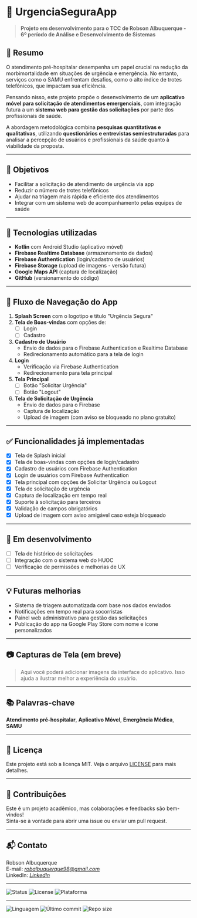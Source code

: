 # 🚨 UrgenciaSeguraApp

> **Projeto em desenvolvimento para o TCC de Robson Albuquerque - 6º período de Análise e Desenvolvimento de Sistemas**

## 🧠 Resumo

O atendimento pré-hospitalar desempenha um papel crucial na redução da morbimortalidade em situações de urgência e emergência. No entanto, serviços como o SAMU enfrentam desafios, como o alto índice de trotes telefônicos, que impactam sua eficiência.

Pensando nisso, este projeto propõe o desenvolvimento de um **aplicativo móvel para solicitação de atendimentos emergenciais**, com integração futura a um **sistema web para gestão das solicitações** por parte dos profissionais de saúde.

A abordagem metodológica combina **pesquisas quantitativas e qualitativas**, utilizando **questionários e entrevistas semiestruturadas** para analisar a percepção de usuários e profissionais da saúde quanto à viabilidade da proposta.

---

## 🎯 Objetivos

- Facilitar a solicitação de atendimento de urgência via app
- Reduzir o número de trotes telefônicos
- Ajudar na triagem mais rápida e eficiente dos atendimentos
- Integrar com um sistema web de acompanhamento pelas equipes de saúde

---

## 📱 Tecnologias utilizadas

- **Kotlin** com Android Studio (aplicativo móvel)
- **Firebase Realtime Database** (armazenamento de dados)
- **Firebase Authentication** (login/cadastro de usuários)
- **Firebase Storage** (upload de imagens - versão futura)
- **Google Maps API** (captura de localização)
- **GitHub** (versionamento do código)

---

## 🚀 Fluxo de Navegação do App

1. **Splash Screen** com o logotipo e título "Urgência Segura"
2. **Tela de Boas-vindas** com opções de:
   - [ ] Login
   - [ ] Cadastro
3. **Cadastro de Usuário**
   - Envio de dados para o Firebase Authentication e Realtime Database
   - Redirecionamento automático para a tela de login
4. **Login**
   - Verificação via Firebase Authentication
   - Redirecionamento para tela principal
5. **Tela Principal**
   - [ ] Botão "Solicitar Urgência"
   - [ ] Botão "Logout"
6. **Tela de Solicitação de Urgência**
   - Envio de dados para o Firebase
   - Captura de localização
   - Upload de imagem (com aviso se bloqueado no plano gratuito)

---

## ✅ Funcionalidades já implementadas

- [x] Tela de Splash inicial
- [x] Tela de boas-vindas com opções de login/cadastro
- [x] Cadastro de usuários com Firebase Authentication
- [x] Login de usuários com Firebase Authentication
- [x] Tela principal com opções de Solicitar Urgência ou Logout
- [x] Tela de solicitação de urgência
- [x] Captura de localização em tempo real
- [x] Suporte à solicitação para terceiros
- [x] Validação de campos obrigatórios
- [x] Upload de imagem com aviso amigável caso esteja bloqueado

---

## 🧪 Em desenvolvimento

- [ ] Tela de histórico de solicitações
- [ ] Integração com o sistema web do HUOC
- [ ] Verificação de permissões e melhorias de UX

---

## 💡 Futuras melhorias

- Sistema de triagem automatizada com base nos dados enviados
- Notificações em tempo real para socorristas
- Painel web administrativo para gestão das solicitações
- Publicação do app na Google Play Store com nome e ícone personalizados

---

## 📷 Capturas de Tela (em breve)

> Aqui você poderá adicionar imagens da interface do aplicativo. Isso ajuda a ilustrar melhor a experiência do usuário.

---

## 📚 Palavras-chave

**Atendimento pré-hospitalar**, **Aplicativo Móvel**, **Emergência Médica**, **SAMU**

---

## 📎 Licença

Este projeto está sob a licença MIT. Veja o arquivo [LICENSE](LICENSE) para mais detalhes.

---

## 🤝 Contribuições

Este é um projeto acadêmico, mas colaborações e feedbacks são bem-vindos!  
Sinta-se à vontade para abrir uma issue ou enviar um pull request.

---

## 📬 Contato

Robson Albuquerque  
E-mail: *robalbuquerque98@gmail.com*  
LinkedIn: *[LinkedIn](https://www.linkedin.com/in/robson-monteiro-de-albuquerque-8b3853230 )*

---

![Status](https://img.shields.io/badge/Status-Em%20Desenvolvimento-yellow)
![License](https://img.shields.io/badge/Licença-MIT-blue)
![Plataforma](https://img.shields.io/badge/Plataforma-Android-green)

---

![Linguagem](https://img.shields.io/github/languages/top/Rma98/UrgenciaSeguraApp)
![Último commit](https://img.shields.io/github/last-commit/Rma98/UrgenciaSeguraApp)
![Repo size](https://img.shields.io/github/repo-size/Rma98/UrgenciaSeguraApp)
